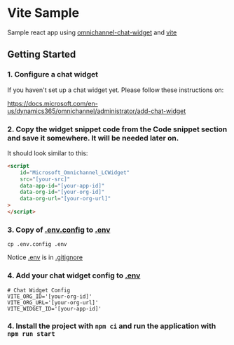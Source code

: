 # Vite Sample

Sample react app using [omnichannel-chat-widget](https://github.com/microsoft/omnichannel-chat-widget) and [vite](https://vite.dev)

## Getting Started

### 1. Configure a chat widget

If you haven't set up a chat widget yet. Please follow these instructions on:

https://docs.microsoft.com/en-us/dynamics365/omnichannel/administrator/add-chat-widget

### 2. **Copy** the widget snippet code from the **Code snippet** section and save it somewhere. It will be needed later on.

It should look similar to this:

```html
<script
    id="Microsoft_Omnichannel_LCWidget"
    src="[your-src]"
    data-app-id="[your-app-id]"
    data-org-id="[your-org-id]"
    data-org-url="[your-org-url]"
>
</script>
```

### 3. **Copy** of [.env.config](.env.config) to [.env](.env)

```
cp .env.config .env
```

Notice [.env](.env) is in [.gitignore](.gitignore)

### 4. **Add** your chat widget config to [.env](.env)

```
# Chat Widget Config
VITE_ORG_ID='[your-org-id]'
VITE_ORG_URL='[your-org-url]'
VITE_WIDGET_ID='[your-app-id]'
```

### 4. Install the project with `npm ci` and run the application with `npm run start`